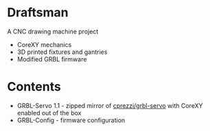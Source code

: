 # Draftsman
A CNC drawing machine project
- CoreXY mechanics
- 3D printed fixtures and gantries
- Modified GRBL firmware

# Contents 
- GRBL-Servo 1.1 - zipped mirror of [cprezzi/grbl-servo](https://github.com/cprezzi/grbl-servo) with CoreXY enabled out of the box
- GRBL-Config - firmware configuration